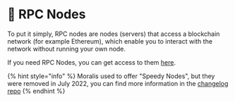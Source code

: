 # 💾 RPC Nodes

To put it simply, RPC nodes are nodes (servers) that access a blockchain network (for example Ethereum), which enable you to interact with the network without running your own node.

If you need RPC Nodes, you can get access to them [here](https://moralis.io/largenodes).

{% hint style="info" %}
Moralis used to offer "Speedy Nodes", but they were removed in July 2022, you can find more information in the [changelog repo](https://github.com/MoralisWeb3/changelog/blob/main/2022-07-11-speedy-node-removal.md)
{% endhint %}

